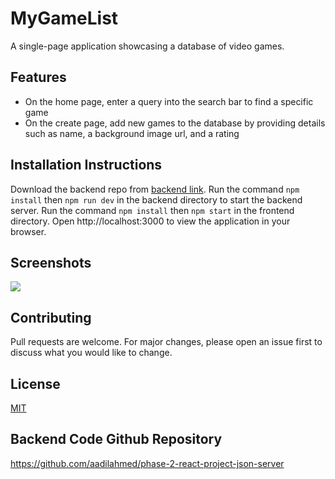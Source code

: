 # MyGameList
A single-page application showcasing a database of video games.

## Features
* On the home page, enter a query into the search bar to find a specific game
* On the create page, add new games to the database by providing details such as name, a background image url, and a rating

## Installation Instructions
Download the backend repo from [backend link](https://github.com/aadilahmed/phase-2-react-project-json-server). 
Run the command `npm install` then `npm run dev` in the backend directory to start the backend server. Run the command `npm install` then `npm start` in the frontend directory. Open http://localhost:3000 to view the application in your browser.

## Screenshots
<img src="/Screenshots/gl-screenshot-2.png">

## Contributing
Pull requests are welcome. For major changes, please open an issue first to discuss what you would like to change.

## License
[MIT](https://choosealicense.com/licenses/mit/)

## Backend Code Github Repository
https://github.com/aadilahmed/phase-2-react-project-json-server
